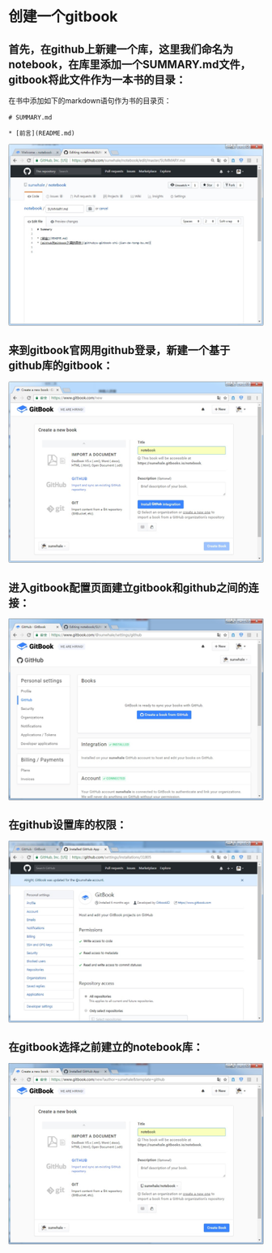 # 创建一个gitbook

## 首先，在github上新建一个库，这里我们命名为notebook，在库里添加一个SUMMARY.md文件，gitbook将此文件作为一本书的目录：
在书中添加如下的markdown语句作为书的目录页：

`# SUMMARY.md`

`* [前言](README.md)`

![](/assets/github.jpg)

## 来到gitbook官网用github登录，新建一个基于github库的gitbook：
![](/assets/gitbook.jpg)

## 进入gitbook配置页面建立gitbook和github之间的连接：
![](/assets/gitbook2.jpg)

## 在github设置库的权限：
![](/assets/github_settings.jpg)

## 在gitbook选择之前建立的notebook库：
![](/assets/gitbook3.jpg)
